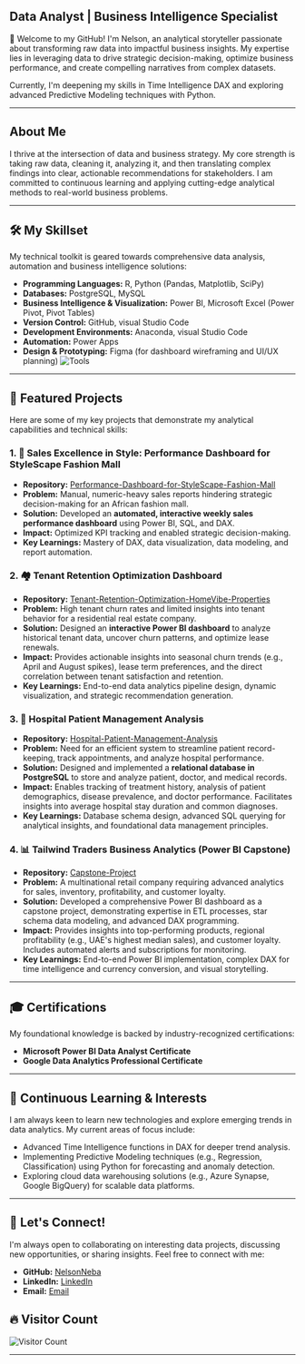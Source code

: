 
## Data Analyst | Business Intelligence Specialist 

👋 Welcome to my GitHub! I'm Nelson, an analytical storyteller passionate about transforming raw data into impactful business insights. My expertise lies in leveraging data to drive strategic decision-making, optimize business performance, and create compelling narratives from complex datasets.

Currently, I'm deepening my skills in Time Intelligence DAX and exploring advanced Predictive Modeling techniques with Python.

---

##  About Me

I thrive at the intersection of data and business strategy. My core strength is taking raw data, cleaning it, analyzing it, and then translating complex findings into clear, actionable recommendations for stakeholders. I am committed to continuous learning and applying cutting-edge analytical methods to real-world business problems.

---

## 🛠️ My Skillset

My technical toolkit is geared towards comprehensive data analysis, automation and business intelligence solutions:

* **Programming Languages:** R, Python (Pandas, Matplotlib, SciPy)
* **Databases:** PostgreSQL, MySQL
* **Business Intelligence & Visualization:** Power BI, Microsoft Excel (Power Pivot, Pivot Tables)
* **Version Control:** GitHub, visual Studio Code
* **Development Environments:** Anaconda, visual Studio Code
* **Automation:** Power Apps
* **Design & Prototyping:** Figma (for dashboard wireframing and UI/UX planning)
![Tools](https://i.postimg.cc/HW9nDq6T/tools.png)

---

## 💼 Featured Projects

Here are some of my key projects that demonstrate my analytical capabilities and technical skills:

### 1. 👗 Sales Excellence in Style: Performance Dashboard for StyleScape Fashion Mall
* **Repository:** [Performance-Dashboard-for-StyleScape-Fashion-Mall](https://github.com/NelsonNeba/Performance-Dashboard-for-StyleScape-Fashion-Mall)
* **Problem:** Manual, numeric-heavy sales reports hindering strategic decision-making for an African fashion mall.
* **Solution:** Developed an **automated, interactive weekly sales performance dashboard** using Power BI, SQL, and DAX.
* **Impact:** Optimized KPI tracking and enabled strategic decision-making.
* **Key Learnings:** Mastery of DAX, data visualization, data modeling, and report automation.

### 2. 🏘️ Tenant Retention Optimization Dashboard
* **Repository:** [Tenant-Retention-Optimization-HomeVibe-Properties](https://github.com/NelsonNeba/Tenant-Retention-Optimization-HomeVibe-Properties)
* **Problem:** High tenant churn rates and limited insights into tenant behavior for a residential real estate company.
* **Solution:** Designed an **interactive Power BI dashboard** to analyze historical tenant data, uncover churn patterns, and optimize lease renewals.
* **Impact:** Provides actionable insights into seasonal churn trends (e.g., April and August spikes), lease term preferences, and the direct correlation between tenant satisfaction and retention.
* **Key Learnings:** End-to-end data analytics pipeline design, dynamic visualization, and strategic recommendation generation.

### 3. 🏥 Hospital Patient Management Analysis
* **Repository:** [Hospital-Patient-Management-Analysis](https://github.com/NelsonNeba/Hospital-Patient-Management-Analysis)
* **Problem:** Need for an efficient system to streamline patient record-keeping, track appointments, and analyze hospital performance.
* **Solution:** Designed and implemented a **relational database in PostgreSQL** to store and analyze patient, doctor, and medical records.
* **Impact:** Enables tracking of treatment history, analysis of patient demographics, disease prevalence, and doctor performance. Facilitates insights into average hospital stay duration and common diagnoses.
* **Key Learnings:** Database schema design, advanced SQL querying for analytical insights, and foundational data management principles.

### 4. 📊 Tailwind Traders Business Analytics (Power BI Capstone)
* **Repository:** [Capstone-Project](https://github.com/NelsonNeba/Capstone-Project)
* **Problem:** A multinational retail company requiring advanced analytics for sales, inventory, profitability, and customer loyalty.
* **Solution:** Developed a comprehensive Power BI dashboard as a capstone project, demonstrating expertise in ETL processes, star schema data modeling, and advanced DAX programming.
* **Impact:** Provides insights into top-performing products, regional profitability (e.g., UAE's highest median sales), and customer loyalty. Includes automated alerts and subscriptions for monitoring.
* **Key Learnings:** End-to-end Power BI implementation, complex DAX for time intelligence and currency conversion, and visual storytelling.

---

## 🎓 Certifications

My foundational knowledge is backed by industry-recognized certifications:

* **Microsoft Power BI Data Analyst Certificate**
* **Google Data Analytics Professional Certificate**

---

## 🌱 Continuous Learning & Interests

I am always keen to learn new technologies and explore emerging trends in data analytics. My current areas of focus include:

* Advanced Time Intelligence functions in DAX for deeper trend analysis.
* Implementing Predictive Modeling techniques (e.g., Regression, Classification) using Python for forecasting and anomaly detection.
* Exploring cloud data warehousing solutions (e.g., Azure Synapse, Google BigQuery) for scalable data platforms.

---

## 🤝 Let's Connect!

I'm always open to collaborating on interesting data projects, discussing new opportunities, or sharing insights. Feel free to connect with me:


* **GitHub:** [NelsonNeba](https://github.com/NelsonNeba)
* **LinkedIn:** [LinkedIn](https://www.linkedin.com/in/nelsonneba/)
* **Email:** [Email](mailto:nelson.mforbi@gmail.com)

## 🔥 Visitor Count

![Visitor Count](https://visitor-badge.laobi.icu/badge?page_id=nelsonneba.nelsonneba)

---
